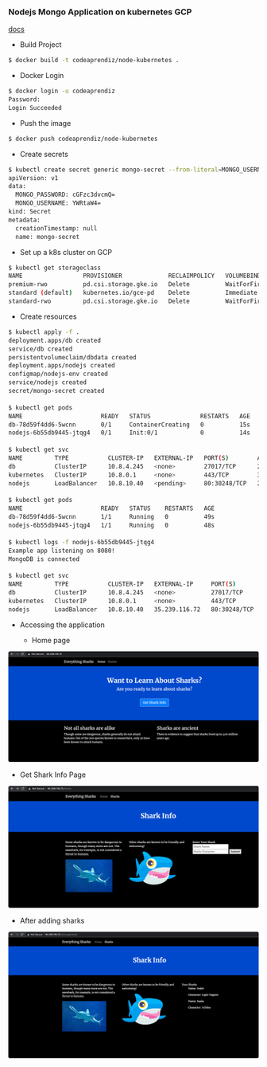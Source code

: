 
### Nodejs Mongo Application on kubernetes GCP

[docs](https://www.digitalocean.com/community/tutorials/how-to-migrate-a-docker-compose-workflow-to-kubernetes)

- Build Project

```bash
$ docker build -t codeaprendiz/node-kubernetes .  
```

- Docker Login

```bash
$ docker login -u codeaprendiz                  
Password: 
Login Succeeded
```

- Push the image

```bash
$ docker push codeaprendiz/node-kubernetes                                    
```


- Create secrets


```bash
$ kubectl create secret generic mongo-secret --from-literal=MONGO_USERNAME=admin --from-literal=MONGO_PASSWORD=password --dry-run=client -o yaml
apiVersion: v1
data:
  MONGO_PASSWORD: cGFzc3dvcmQ=
  MONGO_USERNAME: YWRtaW4=
kind: Secret
metadata:
  creationTimestamp: null
  name: mongo-secret
```


- Set up a k8s cluster on GCP

```bash
$ kubectl get storageclass
NAME                 PROVISIONER             RECLAIMPOLICY   VOLUMEBINDINGMODE      ALLOWVOLUMEEXPANSION   AGE
premium-rwo          pd.csi.storage.gke.io   Delete          WaitForFirstConsumer   true                   3m6s
standard (default)   kubernetes.io/gce-pd    Delete          Immediate              true                   3m6s
standard-rwo         pd.csi.storage.gke.io   Delete          WaitForFirstConsumer   true                   3m6s
```

- Create resources

```bash
$ kubectl apply -f .
deployment.apps/db created
service/db created
persistentvolumeclaim/dbdata created
deployment.apps/nodejs created
configmap/nodejs-env created
service/nodejs created
secret/mongo-secret created

$ kubectl get pods
NAME                      READY   STATUS              RESTARTS   AGE
db-78d59f4dd6-5wcnn       0/1     ContainerCreating   0          15s
nodejs-6b55db9445-jtqg4   0/1     Init:0/1            0          14s

$ kubectl get svc
NAME         TYPE           CLUSTER-IP   EXTERNAL-IP   PORT(S)        AGE
db           ClusterIP      10.8.4.245   <none>        27017/TCP      21s
kubernetes   ClusterIP      10.8.0.1     <none>        443/TCP        36m
nodejs       LoadBalancer   10.8.10.40   <pending>     80:30248/TCP   20s

$ kubectl get pods
NAME                      READY   STATUS    RESTARTS   AGE
db-78d59f4dd6-5wcnn       1/1     Running   0          49s
nodejs-6b55db9445-jtqg4   1/1     Running   0          48s

$ kubectl logs -f nodejs-6b55db9445-jtqg4
Example app listening on 8080!
MongoDB is connected

$ kubectl get svc
NAME         TYPE           CLUSTER-IP   EXTERNAL-IP     PORT(S)        AGE
db           ClusterIP      10.8.4.245   <none>          27017/TCP      5m49s
kubernetes   ClusterIP      10.8.0.1     <none>          443/TCP        42m
nodejs       LoadBalancer   10.8.10.40   35.239.116.72   80:30248/TCP   5m48s
```

- Accessing the application

  - Home page

![](.images/home-page.png)


  - Get Shark Info Page
  
![](.images/get-shark-info-page.png)

  - After adding sharks
  
![](.images/after-adding-sharks.png)


